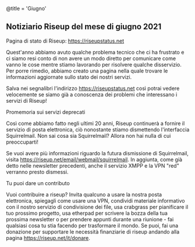 @title = 'Giugno'


Notiziario Riseup del mese di giugno 2021
-----------------------------------------

Pagina di stato di Riseup: https://riseupstatus.net

Quest'anno abbiamo avuto qualche problema tecnico che ci ha frustrato e ci siamo resi conto di non avere un modo diretto per comunicare come vanno le cose mentre stiamo lavorando per risolvere qualche disservizio. Per porre rimedio, abbiamo creato una pagina nella quale trovare le informazioni aggiornate sullo stato dei nostri servizi.

Salva nei segnalibri l'indirizzo https://riseupstatus.net così potrai vedere velocemente se siamo già a conoscenza dei problemi che interessano i servizi di Riseup!

Promemoria sui servizi deprecati

Così come abbiamo fatto negli ultimi 20 anni, Riseup continuerà a fornire il servizio di posta elettronica, ciò nonostante stiamo dismettendo l'interfaccia Squirrelmail. Non sai cosa sia Squirrelmail? Allora non hai nulla di cui preoccuparti!

Se vuoi avere più informazioni riguardo la futura dismissione di Squirrelmail, visita https://riseup.net/email/webmail/squirrelmail. In aggiunta, come già detto nelle newsletter precedenti, anche il servizio XMPP e la VPN "red" verranno presto dismessi.

Tu puoi dare un contributo

Vuoi contribuire a riseup? Invita qualcuno a usare la nostra posta elettronica, spiegagli come usare una VPN, condividi materiale informativo con il nostro servizio di condivisione dei file, usa crabgrass per pianificare il tuo prossimo progetto, usa etherpad per scrivere la bozza della tua prossima newsletter o per prendere appunti durante una riunione - fai qualsiasi cosa tu stia facendo per trasformare il mondo. Se puoi, fai una donazione per supportare le necessità finanziarie di riseup andando alla pagina https://riseup.net/it/donare.